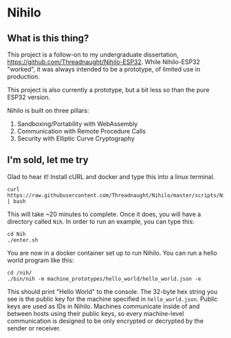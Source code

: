 # Nihilo

## What is this thing?
This project is a follow-on to my undergraduate dissertation, https://github.com/Threadnaught/Nihilo-ESP32. While Nihilo-ESP32 "worked", it was always intended to be a prototype, of limited use in production.

This project is also currently a prototype, but a bit less so than the pure ESP32 version.

Nihilo is built on three pillars:
1. Sandboxing/Portability with WebAssembly
2. Communication with Remote Procedure Calls
3. Security with Elliptic Curve Cryptography

## I'm sold, let me try

Glad to hear it! Install cURL and docker and type this into a linux terminal.

```
curl https://raw.githubusercontent.com/Threadnaught/Nihilo/master/scripts/NihDock.sh | bash
```

This will take ~20 minutes to complete. Once it does, you will have a directory called `Nih`. In order to run an example, you can type this:

```
cd Nih
./enter.sh
```

You are now in a docker container set up to run Nihilo. You can run a hello world program like this:

```
cd /nih/
./bin/nih -m machine_prototypes/hello_world/hello_world.json -e
```

This should print "Hello World" to the console. The 32-byte hex string you see is the public key for the machine specified in `hello_world.json`. Public keys are used as IDs in Nihilo. Machines communicate inside of and between hosts using their public keys, so every machine-level communication is designed to be only encrypted or decrypted by the sender or receiver.